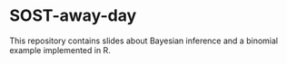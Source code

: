 # SOST-away-day

This repository contains slides about Bayesian inference and a binomial example implemented in R.
 
